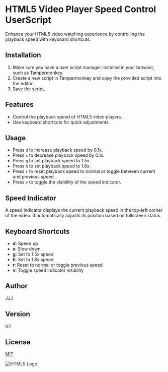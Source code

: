 # HTML5 Video Player Speed Control UserScript

Enhance your HTML5 video watching experience by controlling the playback speed with keyboard shortcuts.

## Installation

1. Make sure you have a user script manager installed in your browser, such as Tampermonkey.
2. Create a new script in Tampermonkey and copy the provided script into the editor.
3. Save the script.

## Features

- Control the playback speed of HTML5 video players.
- Use keyboard shortcuts for quick adjustments.

## Usage

- Press `d` to increase playback speed by 0.1x.
- Press `s` to decrease playback speed by 0.1x.
- Press `g` to set playback speed to 1.5x.
- Press `h` to set playback speed to 1.8x.
- Press `r` to reset playback speed to normal or toggle between current and previous speed.
- Press `v` to toggle the visibility of the speed indicator.

## Speed Indicator

A speed indicator displays the current playback speed in the top-left corner of the video. It automatically adjusts its position based on fullscreen status.

## Keyboard Shortcuts

- **d**: Speed up
- **s**: Slow down
- **g**: Set to 1.5x speed
- **h**: Set to 1.8x speed
- **r**: Reset to normal or toggle previous speed
- **v**: Toggle speed indicator visibility

## Author

JJJ

## Version

0.1

## License

[MIT](https://choosealicense.com/licenses/mit/)

![HTML5 Logo](https://logos-download.com/wp-content/uploads/2017/07/HTML5_logo.png)

